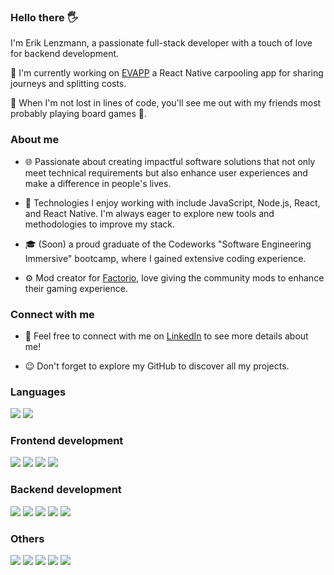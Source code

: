 ### Hello there 🖐️

I'm Erik Lenzmann, a passionate full-stack developer with a touch of love for backend development.

🚙 I'm currently working on [EVAPP](https://github.com/eriklenzmann/EVAPP) a React Native carpooling app for sharing journeys and splitting costs.

🌱 When I'm not lost in lines of code, you'll see me out with my friends most probably playing board games 🎲.

### About me

- 🌐 Passionate about creating impactful software solutions that not only meet technical requirements but also enhance user experiences and make a difference in people's lives.

- 🔧 Technologies I enjoy working with include JavaScript, Node.js, React, and React Native. I'm always eager to explore new tools and methodologies to improve my stack.

- 🎓 (Soon) a proud graduate of the Codeworks "Software Engineering Immersive" bootcamp, where I gained extensive coding experience.

- ⚙️ Mod creator for [Factorio](https://mods.factorio.com/user/emirate.), love giving the community mods to enhance their gaming experience.

### Connect with me

- 🔗 Feel free to connect with me on [LinkedIn](https://www.linkedin.com/in/erik-lenzmann/) to see more details about me!

- 😉 Don't forget to explore my GitHub to discover all my projects.


### Languages
<p align="left">
<img src="https://img.shields.io/badge/javascript-ffeb3b?style=for-the-badge&logo=javascript&logoColor=black">
<img src="https://img.shields.io/badge/typescript-037acb?style=for-the-badge&logo=typescript&logoColor=white">
<!-- 
<img src="https://img.shields.io/badge/Python-306998?style=for-the-badge&logo=python&logoColor=FFD43B">
-->
</p>

### Frontend development
<p align="left">
<img src="https://img.shields.io/badge/react-5ed3f3?style=for-the-badge&logo=react&logoColor=black">
<img src="https://img.shields.io/badge/expo-1C1E24?style=for-the-badge&logo=expo&logoColor=#D04A37">
<img src="https://img.shields.io/badge/react%20native-5ed3f3?style=for-the-badge&logo=react&logoColor=black">
<img src="https://img.shields.io/badge/angular-E23237?style=for-the-badge&logo=angular&logoColor=black">
</p>

### Backend development
<p align="left">
<img src="https://img.shields.io/badge/node.js-339933?style=for-the-badge&logo=node.js&logoColor=white">
<img src="https://img.shields.io/badge/express-f5f5f5?style=for-the-badge&logo=express&logoColor=black">
<img src="https://img.shields.io/badge/koa-eaeaea?style=for-the-badge&logo=koa&logoColor=black">
<img src="https://img.shields.io/badge/mongodb-339933?style=for-the-badge&logo=mongodb&logoColor=white">
<img src="https://img.shields.io/badge/mysql-00758F?style=for-the-badge&logo=mysql&logoColor=white">
</p>

### Others
<p align="left">
<img src="https://img.shields.io/badge/Socket.io-black?style=for-the-badge&logo=socket.io&badgeColor=010101">
<img src="https://img.shields.io/badge/JWT-black?style=for-the-badge&logo=JSON%20web%20tokens">
<img src="https://img.shields.io/badge/Discord.js-5865F2?style=for-the-badge&logo=discord&logoColor=white">
<img src="https://img.shields.io/badge/github-e6e6e6?style=for-the-badge&logo=github&logoColor=black">
<img src="https://img.shields.io/badge/postman-f76936?style=for-the-badge&logo=postman&logoColor=white">
</p>



<!-- ### Stats
[![GitHub Language Stats](https://github-readme-stats.vercel.app/api/top-langs/?username=eriklenzmann&langs_count=5&theme=tokyonight)]() -->
